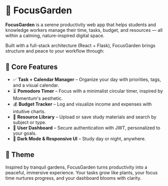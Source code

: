 # 🌿 FocusGarden

**FocusGarden** is a serene productivity web app that helps students and knowledge workers manage their time, tasks, budget, and resources — all within a calming, nature-inspired digital space.

Built with a full-stack architecture (React + Flask), FocusGarden brings structure and peace to your workflow through:

## 🌱 Core Features

* ✅ **Task + Calendar Manager** – Organize your day with priorities, tags, and a visual calendar.
* ⏳ **Pomodoro Timer** – Focus with a minimalist circular timer, inspired by Momentum's aesthetic.
* 💰 **Budget Tracker** – Log and visualize income and expenses with intuitive charts.
* 📁 **Resource Library** – Upload or save study materials and search by subject or type.
* 🔐 **User Dashboard** – Secure authentication with JWT, personalized to your goals.
* 🌙 **Dark Mode & Responsive UI** – Study day or night, anywhere.

## 🌸 Theme

Inspired by tranquil gardens, FocusGarden turns productivity into a peaceful, immersive experience. Your tasks grow like plants, your focus time nurtures progress, and your dashboard blooms with clarity.
